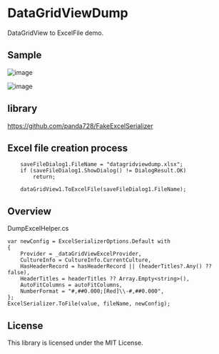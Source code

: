 # DataGridViewDump

DataGridView to ExcelFile demo.

## Sample

![image](https://user-images.githubusercontent.com/16958552/186148469-1d721265-357f-4f95-8ba7-0ed059f24e76.png)

![image](https://user-images.githubusercontent.com/16958552/186148816-5c4ac74e-59df-46fd-91c6-7446cfa830a1.png)

## library
https://github.com/panda728/FakeExcelSerializer

## Excel file creation process

~~~
    saveFileDialog1.FileName = "datagridviewdump.xlsx";
    if (saveFileDialog1.ShowDialog() != DialogResult.OK)
        return;

    dataGridView1.ToExcelFile(saveFileDialog1.FileName);
~~~

## Overview

DumpExcelHelper.cs
~~~
var newConfig = ExcelSerializerOptions.Default with
{
    Provider = _dataGridViewExcelProvider,
    CultureInfo = CultureInfo.CurrentCulture,
    HasHeaderRecord = hasHeaderRecord || (headerTitles?.Any() ?? false),
    HeaderTitles = headerTitles ?? Array.Empty<string>(),
    AutoFitColumns = autoFitColumns,
    NumberFormat = "#,##0.000;[Red]\\-#,##0.000",
};
ExcelSerializer.ToFile(value, fileName, newConfig);
~~~

## License
This library is licensed under the MIT License.
